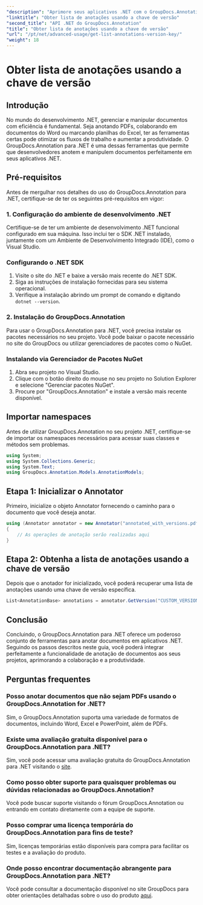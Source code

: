 ```yaml
---
"description": "Aprimore seus aplicativos .NET com o GroupDocs.Annotation para anotações perfeitas em documentos. Siga nosso guia passo a passo para uma integração eficaz."
"linktitle": "Obter lista de anotações usando a chave de versão"
"second_title": "API .NET do GroupDocs.Annotation"
"title": "Obter lista de anotações usando a chave de versão"
"url": "/pt/net/advanced-usage/get-list-annotations-version-key/"
"weight": 18
---
```


# Obter lista de anotações usando a chave de versão

## Introdução
No mundo do desenvolvimento .NET, gerenciar e manipular documentos com eficiência é fundamental. Seja anotando PDFs, colaborando em documentos do Word ou marcando planilhas do Excel, ter as ferramentas certas pode otimizar os fluxos de trabalho e aumentar a produtividade. O GroupDocs.Annotation para .NET é uma dessas ferramentas que permite que desenvolvedores anotem e manipulem documentos perfeitamente em seus aplicativos .NET.
## Pré-requisitos
Antes de mergulhar nos detalhes do uso do GroupDocs.Annotation para .NET, certifique-se de ter os seguintes pré-requisitos em vigor:
### 1. Configuração do ambiente de desenvolvimento .NET
Certifique-se de ter um ambiente de desenvolvimento .NET funcional configurado em sua máquina. Isso inclui ter o SDK .NET instalado, juntamente com um Ambiente de Desenvolvimento Integrado (IDE), como o Visual Studio.
### Configurando o .NET SDK
1. Visite o site do .NET e baixe a versão mais recente do .NET SDK.
2. Siga as instruções de instalação fornecidas para seu sistema operacional.
3. Verifique a instalação abrindo um prompt de comando e digitando `dotnet --version`.
### 2. Instalação do GroupDocs.Annotation
Para usar o GroupDocs.Annotation para .NET, você precisa instalar os pacotes necessários no seu projeto. Você pode baixar o pacote necessário no site do GroupDocs ou utilizar gerenciadores de pacotes como o NuGet.
### Instalando via Gerenciador de Pacotes NuGet
1. Abra seu projeto no Visual Studio.
2. Clique com o botão direito do mouse no seu projeto no Solution Explorer e selecione "Gerenciar pacotes NuGet".
3. Procure por "GroupDocs.Annotation" e instale a versão mais recente disponível.

## Importar namespaces
Antes de utilizar GroupDocs.Annotation no seu projeto .NET, certifique-se de importar os namespaces necessários para acessar suas classes e métodos sem problemas.
```csharp
using System;
using System.Collections.Generic;
using System.Text;
using GroupDocs.Annotation.Models.AnnotationModels;
```
## Etapa 1: Inicializar o Annotator
Primeiro, inicialize o objeto Annotator fornecendo o caminho para o documento que você deseja anotar.
```csharp
using (Annotator annotator = new Annotator("annotated_with_versions.pdf"))
{
    // As operações de anotação serão realizadas aqui
}
```
## Etapa 2: Obtenha a lista de anotações usando a chave de versão
Depois que o anotador for inicializado, você poderá recuperar uma lista de anotações usando uma chave de versão específica.
```csharp
List<AnnotationBase> annotations = annotator.GetVersion("CUSTOM_VERSION");
```

## Conclusão
Concluindo, o GroupDocs.Annotation para .NET oferece um poderoso conjunto de ferramentas para anotar documentos em aplicativos .NET. Seguindo os passos descritos neste guia, você poderá integrar perfeitamente a funcionalidade de anotação de documentos aos seus projetos, aprimorando a colaboração e a produtividade.
## Perguntas frequentes
### Posso anotar documentos que não sejam PDFs usando o GroupDocs.Annotation for .NET?
Sim, o GroupDocs.Annotation suporta uma variedade de formatos de documentos, incluindo Word, Excel e PowerPoint, além de PDFs.
### Existe uma avaliação gratuita disponível para o GroupDocs.Annotation para .NET?
Sim, você pode acessar uma avaliação gratuita do GroupDocs.Annotation para .NET visitando o [site](https://releases.groupdocs.com/annotation/net/).
### Como posso obter suporte para quaisquer problemas ou dúvidas relacionadas ao GroupDocs.Annotation?
Você pode buscar suporte visitando o fórum GroupDocs.Annotation ou entrando em contato diretamente com a equipe de suporte.
### Posso comprar uma licença temporária do GroupDocs.Annotation para fins de teste?
Sim, licenças temporárias estão disponíveis para compra para facilitar os testes e a avaliação do produto.
### Onde posso encontrar documentação abrangente para GroupDocs.Annotation para .NET?
Você pode consultar a documentação disponível no site GroupDocs para obter orientações detalhadas sobre o uso do produto [aqui]( https://tutorials.groupdocs.com/annotation/net/).